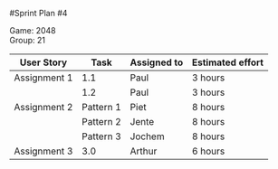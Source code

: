 #Sprint Plan #4

Game: 2048  
Group: 21

| User Story    | Task | Assigned to   | Estimated effort |
|---------------|------|---------------|------------------|
| Assignment 1  | 1.1  | Paul          | 3 hours          |
|               | 1.2  | Paul          | 3 hours          |
| Assignment 2  | Pattern 1 | Piet     | 8 hours          |
|               | Pattern 2 | Jente    | 8 hours          |
|               | Pattern 3 | Jochem   | 8 hours          |
| Assignment 3  | 3.0  | Arthur        | 6 hours          |

